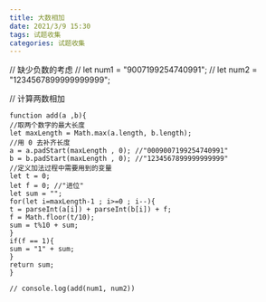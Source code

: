 ```yaml
---
title: 大数相加
date: 2021/3/9 15:30
tags: 试题收集
categories: 试题收集
---
```


// 缺少负数的考虑
// let num1 = "9007199254740991";
// let num2 = "1234567899999999999";

// 计算两数相加

```
function add(a ,b){
//取两个数字的最大长度
let maxLength = Math.max(a.length, b.length);
//用 0 去补齐长度
a = a.padStart(maxLength , 0); //"0009007199254740991"
b = b.padStart(maxLength , 0); //"1234567899999999999"
//定义加法过程中需要用到的变量
let t = 0;
let f = 0; //"进位"
let sum = "";
for(let i=maxLength-1 ; i>=0 ; i--){
t = parseInt(a[i]) + parseInt(b[i]) + f;
f = Math.floor(t/10);
sum = t%10 + sum;
}
if(f == 1){
sum = "1" + sum;
}
return sum;
}

// console.log(add(num1, num2))
```
